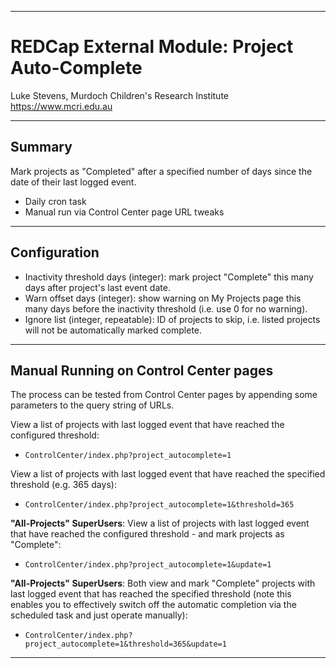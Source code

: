 ********************************************************************************
# REDCap External Module: Project Auto-Complete

Luke Stevens, Murdoch Children's Research Institute https://www.mcri.edu.au

********************************************************************************
## Summary

Mark projects as "Completed" after a specified number of days since the date of their last logged event.
* Daily cron task 
* Manual run via Control Center page URL tweaks

********************************************************************************
## Configuration

* Inactivity threshold days (integer): mark project \"Complete\" this many days after project's last event date.
* Warn offset days (integer): show warning on My Projects page this many days before the inactivity threshold (i.e. use 0 for no warning).
* Ignore list (integer, repeatable): ID of projects to skip, i.e. listed projects will not be automatically marked complete.

********************************************************************************
##  Manual Running on Control Center pages

The process can be tested from Control Center pages by appending some parameters to the query string of URLs.

View a list of projects with last logged event that have reached the configured threshold:
* `ControlCenter/index.php?project_autocomplete=1`

View a list of projects with last logged event that have reached the specified threshold (e.g. 365 days):
* `ControlCenter/index.php?project_autocomplete=1&threshold=365`

**"All-Projects" SuperUsers**: View a list of projects with last logged event that have reached the configured threshold - and mark projects as "Complete":
* `ControlCenter/index.php?project_autocomplete=1&update=1`

**"All-Projects" SuperUsers**: Both view and mark "Complete" projects with last logged event that has reached the specified threshold (note this enables you to effectively switch off the automatic completion via the scheduled task and just operate manually):
* `ControlCenter/index.php?project_autocomplete=1&threshold=365&update=1`

********************************************************************************
